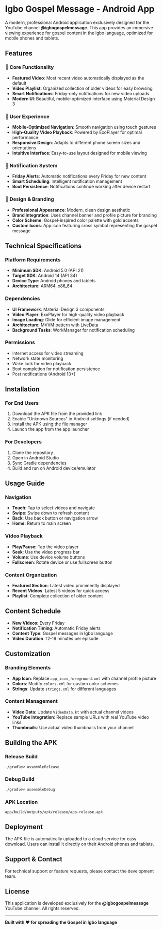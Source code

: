 # Igbo Gospel Message - Android App

A modern, professional Android application exclusively designed for the YouTube channel **@igbogospelmessage**. This app provides an immersive viewing experience for gospel content in the Igbo language, optimized for mobile phones and tablets.

## Features

### 🎯 **Core Functionality**
- **Featured Video**: Most recent video automatically displayed as the default
- **Video Playlist**: Organized collection of older videos for easy browsing
- **Smart Notifications**: Friday-only notifications for new video uploads
- **Modern UI**: Beautiful, mobile-optimized interface using Material Design 3

### 📱 **User Experience**
- **Mobile-Optimized Navigation**: Smooth navigation using touch gestures
- **High-Quality Video Playback**: Powered by ExoPlayer for optimal performance
- **Responsive Design**: Adapts to different phone screen sizes and orientations
- **Intuitive Interface**: Easy-to-use layout designed for mobile viewing

### 🔔 **Notification System**
- **Friday Alerts**: Automatic notifications every Friday for new content
- **Smart Scheduling**: Intelligent notification management
- **Boot Persistence**: Notifications continue working after device restart

### 🎨 **Design & Branding**
- **Professional Appearance**: Modern, clean design aesthetic
- **Brand Integration**: Uses channel banner and profile picture for branding
- **Color Scheme**: Gospel-inspired color palette with gold accents
- **Custom Icons**: App icon featuring cross symbol representing the gospel message

## Technical Specifications

### **Platform Requirements**
- **Minimum SDK**: Android 5.0 (API 21)
- **Target SDK**: Android 14 (API 34)
- **Device Type**: Android phones and tablets
- **Architecture**: ARM64, x86_64

### **Dependencies**
- **UI Framework**: Material Design 3 components
- **Video Player**: ExoPlayer for high-quality video playback
- **Image Loading**: Glide for efficient image management
- **Architecture**: MVVM pattern with LiveData
- **Background Tasks**: WorkManager for notification scheduling

### **Permissions**
- Internet access for video streaming
- Network state monitoring
- Wake lock for video playback
- Boot completion for notification persistence
- Post notifications (Android 13+)

## Installation

### **For End Users**
1. Download the APK file from the provided link
2. Enable "Unknown Sources" in Android settings (if needed)
3. Install the APK using the file manager
4. Launch the app from the app launcher

### **For Developers**
1. Clone the repository
2. Open in Android Studio
3. Sync Gradle dependencies
4. Build and run on Android device/emulator

## Usage Guide

### **Navigation**
- **Touch**: Tap to select videos and navigate
- **Swipe**: Swipe down to refresh content
- **Back**: Use back button or navigation arrow
- **Home**: Return to main screen

### **Video Playback**
- **Play/Pause**: Tap the video player
- **Seek**: Use the video progress bar
- **Volume**: Use device volume buttons
- **Fullscreen**: Rotate device or use fullscreen button

### **Content Organization**
- **Featured Section**: Latest video prominently displayed
- **Recent Videos**: Latest 5 videos for quick access
- **Playlist**: Complete collection of older content

## Content Schedule

- **New Videos**: Every Friday
- **Notification Timing**: Automatic Friday alerts
- **Content Type**: Gospel messages in Igbo language
- **Video Duration**: 12-18 minutes per episode

## Customization

### **Branding Elements**
- **App Icon**: Replace `app_icon_foreground.xml` with channel profile picture
- **Colors**: Modify `colors.xml` for custom color schemes
- **Strings**: Update `strings.xml` for different languages

### **Content Management**
- **Video Data**: Update `VideoData.kt` with actual channel videos
- **YouTube Integration**: Replace sample URLs with real YouTube video links
- **Thumbnails**: Use actual video thumbnails from your channel

## Building the APK

### **Release Build**
```bash
./gradlew assembleRelease
```

### **Debug Build**
```bash
./gradlew assembleDebug
```

### **APK Location**
```
app/build/outputs/apk/release/app-release.apk
```

## Deployment

The APK file is automatically uploaded to a cloud service for easy download. Users can install it directly on their Android phones and tablets.

## Support & Contact

For technical support or feature requests, please contact the development team.

## License

This application is developed exclusively for the **@igbogospelmessage** YouTube channel. All rights reserved.

---

**Built with ❤️ for spreading the Gospel in Igbo language**
